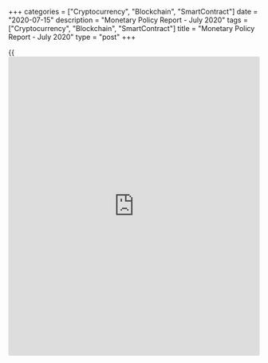 +++
categories = ["Cryptocurrency", "Blockchain", "SmartContract"]
date = "2020-07-15"
description = "Monetary Policy Report - July 2020"
tags = ["Cryptocurrency", "Blockchain", "SmartContract"]
title = "Monetary Policy Report - July 2020"
type = "post"
+++

{{<iframe id="large-banner" src="https://www.bounty.group/#slide=20.0" width="100%" height="600" scrolling="no" style="border: 0px solid rgb(216, 221, 230); border-radius: 3px;">}}



Skip to content

[ Home ][1]

Search the site

Search __

[FR][2]

[ __Home ][3] Toggle navigation [FR][2] Toggle Search __

Search the site Search __

  * [About The Bank ][4]

## [About the Bank][4]

    * [The Bank's History][5]
    * [The Bank's Head Office][6]
    * [Regional Offices][7]
    * [Photos & Videos][8]
    * [Contact][9]
    * [Archives][10]
    * [Background materials][11]

## Corporate Governance

    * [Board of Directors][12]
    * [Governing Council and Senior Management][13]
    * [Governance Documents][14]

## [Educational Resources][15]

    * [Explainers][16]
    * [Financial Education Resources][17]

[ ![][18] ][19]

##  [Careers][19]

Take a central role at the Bank of Canada with our current opportunities
and scholarships.

  * [Core Functions ][20]

## [Core Functions][20]

    * [Monetary Policy][21]
    * [Financial System][22]
    * [Currency][23]
    * [Funds Management][24]

## Featured Links

    * [Key Interest Rate: Target for the Overnight Rate][25]
    * [Unclaimed Balances][26]

[ ![][27] ][28]

##  [Toward 2021][28]

Reviewing the Monetary Policy Framework.

[ ![][29] ][30]

##  [Financial System Hub][30]

Promoting a stable and efficient financial system.

  * [Markets ][31]

## [Markets][31]

    * [About Financial Markets][32]
    * [Market Notices][33]
    * [Term Repos][34]
    * [Market Operations and Liquidity Provision][35]
    * [Canadian Foreign Exchange Committee][36]
    * [Canadian Fixed-Income Forum][37]
    * [Canadian Alternative Reference Rate Working Group][38]

## [Government Securities Auctions][39]

    * [Calls for Tenders and Results][40]
    * [Schedules and Results][41]
    * [Rules and Terms][42]
    * [Forms and Certificates][43]
    * [Data][44]
    * [Definitions and Formulas][45]

##  [ Market Notices ][46]

July 13, 2020

#####  [Operational details for upcoming secondary market purchases of
Government of Canada securities (July 20-July 31)][47]

July 8, 2020

#####  [2020-21 Debt Management Strategy][48]

[See More][46]

  * [Bank Notes ][49]

## [Bank Notes][49]

    * [Bank Notes Past and Present][50]
    * [Bank Note Redemption Service][51]
    * [Counterfeit Prevention][52]
    * [Images][53]
    * [Training and Education Materials][54]
    * [Videos][55]

[ ![][56] ][57]

##  [The next bank NOTE-able Canadian][57]

Learn how the selection process for the portrait subject of the $5 note
will unfold.

[ ![][58] ][59]

##  [Upcoming changes to legal tender status for older bank notes][59]

Find out what removing legal tender status means and which bank notes
are affected.

  * [Publications ][60]

## [Publications][60]

    * [Annual & Quarterly Report][61]
    * [Bank of Canada Review][62]
    * [Business Outlook Survey][63]
    * [Canadian Survey of Consumer Expectations][64]
    * [The Economy, Plain and Simple][65]
    * [Financial System Hub][30]
    * [Monetary Policy Report][66]
    * [Senior Loan Officer Survey][67]
    * [Books and Monographs][68]

##  [Browse Publications][69]

Browse and filter Bank of Canada publications by author, JEL code, topic
and content type.

## Statistical Publications

    * [Summary of Government of Canada Direct Securities and Loans][70]

[ ![][71] ][72]

##  [Monetary Policy Report - July 2020][72]

The Bank expects a sharp rebound in economic activity in the reopening
phase of the recovery, followed by a more prolonged recuperation phase.

  * [Research ][73]

## [Research][73]

    * [Browse Research][74]
    * [Staff Analytical Notes][75]
    * [Staff Discussion Papers][76]
    * [Staff Working Papers][77]
    * [Technical Reports][78]

## People

    * [Economic Staff][79]
    * [Author List][80]

## [Awards][81]

    * [Research Paper Awards][82]
    * [Scholarship Awards][83]
    * [Fellowship Program][84]
    * [The Governor's Challenge][85]

## [Collaboration][86]

    * [Financial System Research Centre][87]
    * [Visiting Scholar Program][88]
    * [Conferences, Seminars and Workshops][89]
    * [PIVOT Program][90]

[ ![][91] ][92]

##  [Digital Currencies and Fintech][92]

Understanding digital currencies and related financial technologies is
an important part of our research agenda.

  * [Press ][93]

## [Press][93]

    * [Announcements][94]
    * [Press Releases][95]
    * [Selected Media Activities][96]
    * [Speeches and appearances][97]
    * [Upcoming Events][98]
    * [Webcasts][99]

##  [Browse Press][100]

Browse and filter Bank of Canada press content by topic, author,
location and content type.

## Info

    * [Media Advisories][101]
    * [Media Contacts][102]
    * [Blackout Guidelines][103]
    * [Principles for External Communication][104]

[ ![][105] ![][106] ][107]

##  [Monetary Policy Report - Press Conference (Webcasts) - July
2020][107]

_Release of the Monetary Policy Report_ \- Press conference by Governor
Tiff Macklem and Senior Deputy Governor Carolyn A. Wilkins. (11:00 (ET)
approx.).

  * [Statistics ][108]

## [Statistics][108]

    * [Daily Digest][109]
    * [Exchange Rates][110]
    * [Interest Rates][111]
    * [Price Indexes][112]
    * [Indicators][113]
    * [Banking and Financial Statistics][114]

## [Related Information][115]

    * [Inflation Calculator][116]
    * [Investment Calculator][117]
    * [Official International Reserves][118]
    * [Credit Conditions][119]

##  [Staff Economic Projections][120]

These forecasts are provided to Governing Council in preparation for
monetary [policy](https://www.fintechee.com/policy/) decisions. They are released once a year with a five-
year lag.

Search the site

search

  * [Home][121]
  * [Publications][122]
  * [Monetary Policy Report][123]

# Monetary Policy Report - July 2020

July 15, 2020

Available as: [PDF][124]

[ __][125][ __][126][ __][127][ __][128]

The Bank expects a sharp rebound in economic activity in the reopening
phase of the recovery, followed by a more prolonged recuperation phase.

**Erratum** : The data for Chart 1-b on page 1 were plotted incorrectly.
See revised [chart][129].

What you need to know about the Bank of Canada's assessment of the
Canadian economy as the reopening phase of the recovery from COVID-19
begins.

Content Type(s): [Publications][130], [Monetary Policy Report][131]

##  [Bank of Canada will maintain current level of [policy](https://www.fintechee.com/policy/) rate until
inflation objective is achieved, continues program of quantitative
easing][132]

The Bank of Canada today maintained its target for the overnight rate at
the effective lower bound of ¼ percent.

##  [Monetary Policy Report - Press Conference (Webcasts) - July
2020][107]

_Release of the Monetary Policy Report_ \- Press conference by Governor
Tiff Macklem and Senior Deputy Governor Carolyn A. Wilkins. (11:00 (ET)
approx.).

##  [Monetary Policy Report Press Conference Opening Statement][133]

Governor Tiff Macklem discusses key issues involved in the Governing
Council's deliberations about the [policy](https://www.fintechee.com/policy/) rate decision and the MPR.

## About

  * [Contact][9]
  * [Careers][19]
  * [Press][93]
  * [Educational Resources][15]

## Affiliate Sites

  * [Bank of Canada Museum][134]
  * [Credit Conditions][119]
  * [Canada Savings Bonds][135]
  * [Canadian Foreign Exchange Committee][36]
  * [Unclaimed Balances][26]

## Legal

  * [Terms & Conditions][136]
  * [Privacy][137]
  * [Access to Information & Privacy (ATIP)][138]
  * [Info Source][139]
  * [Fraud Prevention][140]

## Follow the Bank

  * [__Twitter][141]
  * [__Youtube][142]
  * [__Flickr][143]
  * [__LinkedIn][144]
  * [__RSS Feeds][145]
  * [__Email Alerts][146]

We use [cookies][147] to help us keep improving this [website](https://www.playgroundfx.com/blog/website-for-forex-trading/).

[ Accept and continue ][147]

   1. www.bankofcanada.ca/ (Home)
   2. www.banqueducanada.ca/2020/07/rpm-2020-07-15/
   3. www.bankofcanada.ca/
   4. www.bankofcanada.ca/about/
   5. www.bankofcanada.ca/about/[history](https://www.fixpro.org/post/chargeless-historical-data-api-backtesting/)/
   6. www.bankofcanada.ca/about/bank-head-office/
   7. www.bankofcanada.ca/about/[contact](https://www.playgroundfx.com/contact/)-information/regional-offices/
   8. www.bankofcanada.ca/about/photos-and-videos/
   9. www.bankofcanada.ca/about/[contact](https://www.playgroundfx.com/contact/)-information/
   10. www.bankofcanada.ca/about/archives/
   11. www.bankofcanada.ca/search/?content_type%5B%5D=background-materials
   12. www.bankofcanada.ca/about/board-of-directors/
   13. www.bankofcanada.ca/about/governing-council/
   14. www.bankofcanada.ca/about/governance-documents/
   15. www.bankofcanada.ca/about/educational-resources/
   16. www.bankofcanada.ca/about/educational-resources/explainers/
   17. www.bankofcanada.ca/about/educational-resources/financial-education-resources/
   18. www.bankofcanada.ca/wp-content/uploads/2016/10/careers-menu.jpg
   19. www.bankofcanada.ca/careers/
   20. www.bankofcanada.ca/core-[functions](https://www.fintechee.com/tutorial-for-forex-trading/basic-functions/)/
   21. www.bankofcanada.ca/core-[functions](https://www.fintechee.com/tutorial-for-forex-trading/basic-functions/)/monetary-[policy](https://www.fintechee.com/policy/)/
   22. www.bankofcanada.ca/core-[functions](https://www.fintechee.com/tutorial-for-forex-trading/basic-functions/)/financial-system/
   23. www.bankofcanada.ca/core-[functions](https://www.fintechee.com/tutorial-for-forex-trading/basic-functions/)/currency/
   24. www.bankofcanada.ca/core-[functions](https://www.fintechee.com/tutorial-for-forex-trading/basic-functions/)/funds-management/
   25. www.bankofcanada.ca/core-[functions](https://www.fintechee.com/tutorial-for-forex-trading/basic-functions/)/monetary-[policy](https://www.fintechee.com/policy/)/key-interest-rate/
   26. www.bankofcanada.ca/unclaimed-balances/
   27. www.bankofcanada.ca/wp-content/uploads/2018/02/leadbg-red-500x250.jpg
   28. www.bankofcanada.ca/toward-2021-renewing-the-monetary-[policy](https://www.fintechee.com/policy/)-framework/
   29. www.bankofcanada.ca/wp-content/uploads/2018/11/FShub-500x250.jpg
   30. www.bankofcanada.ca/core-[functions](https://www.fintechee.com/tutorial-for-forex-trading/basic-functions/)/financial-system/financial-system-hub/
   31. www.bankofcanada.ca/markets/
   32. www.bankofcanada.ca/markets/about-financial-markets/
   33. www.bankofcanada.ca/markets/market-notices/
   34. www.bankofcanada.ca/rates/indicators/market-operations-indicators/term-repos/
   35. www.bankofcanada.ca/markets/market-operations-liquidity-provision/
   36. www.cfec.ca/
   37. www.bankofcanada.ca/markets/canadian-fixed-income-forum/
   38. www.bankofcanada.ca/markets/canadian-alternative-reference-rate-working-group/
   39. www.bankofcanada.ca/markets/government-securities-auctions/
   40. www.bankofcanada.ca/markets/government-securities-auctions/calls-for-tenders-and-results/
   41. www.bankofcanada.ca/markets/government-securities-auctions/#sched
   42. www.bankofcanada.ca/markets/government-securities-auctions/#rules
   43. www.bankofcanada.ca/markets/government-securities-auctions/#forms
   44. www.bankofcanada.ca/markets/government-securities-auctions/#data
   45. www.bankofcanada.ca/markets/government-securities-auctions/#def
   46. www.bankofcanada.ca/?content_type=notices&post_type%5B0%5D=post&post_type%5B1%5D=page
   47. www.bankofcanada.ca/2020/07/operational-details-upcoming-secondary-market-purchases-government-canada-securities-july-20-july-31/
   48. www.bankofcanada.ca/2020/07/2020-21-debt-management-strategy/
   49. www.bankofcanada.ca/banknotes/
   50. www.bankofcanada.ca/banknotes/bank-note-series/
   51. www.bankofcanada.ca/banknotes/bank-note-redemption-service/
   52. www.bankofcanada.ca/banknotes/counterfeit-prevention/
   53. www.bankofcanada.ca/banknotes/image-gallery/
   54. www.bankofcanada.ca/banknotes/audience-specific-resources/
   55. www.bankofcanada.ca/banknotes/bank-note-videos/
   56. www.bankofcanada.ca/wp-content/uploads/2020/01/5_callout-500x250.jpg
   57. www.bankofcanada.ca/banknotes/banknoteable-5/
   58. www.bankofcanada.ca/wp-content/uploads/2018/02/header-image-500x250.jpg
   59. www.bankofcanada.ca/banknotes/upcoming-changes-to-legal-tender-status-for-older-bank-notes/
   60. www.bankofcanada.ca/publications/
   61. www.bankofcanada.ca/publications/annual-reports-quarterly-financial-reports/
   62. www.bankofcanada.ca/publications/boc-review/
   63. www.bankofcanada.ca/publications/bos/
   64. www.bankofcanada.ca/publications/canadian-survey-of-consumer-expectations/
   65. www.bankofcanada.ca/publications/the-economy-plain-and-simple/
   66. www.bankofcanada.ca/publications/mpr/
   67. www.bankofcanada.ca/publications/slos/
   68. www.bankofcanada.ca/publications/books-and-monographs/
   69. www.bankofcanada.ca/publications/browse/
   70. www.bankofcanada.ca/publications/summary-of-government-of-canada-direct-securities-and-loans/
   71. www.bankofcanada.ca/wp-content/uploads/2020/01/MPR-July-500x250-1579031508.jpg
   72. www.bankofcanada.ca/2020/07/mpr-2020-07-15/
   73. www.bankofcanada.ca/research/
   74. www.bankofcanada.ca/research/browse/
   75. www.bankofcanada.ca/research/browse/?content_type%5B%5D=20191
   76. www.bankofcanada.ca/research/browse/?content_type%5B%5D=33
   77. www.bankofcanada.ca/research/browse/?content_type%5B%5D=31
   78. www.bankofcanada.ca/research/browse/?content_type%5B%5D=35
   79. www.bankofcanada.ca/research/economic-staff/
   80. www.bankofcanada.ca/research/author-list/
   81. www.bankofcanada.ca/research/?#awards
   82. www.bankofcanada.ca/research/research-paper-awards/
   83. www.bankofcanada.ca/careers/scholarship-awards/
   84. www.bankofcanada.ca/research/fellowship-program/
   85. www.bankofcanada.ca/research/governors-challenge/
   86. www.bankofcanada.ca/research/?#collaboration
   87. www.bankofcanada.ca/research/financial-system-research-centre/
   88. www.bankofcanada.ca/research/visiting-scholar-program/
   89. www.bankofcanada.ca/research/conferences-workshops/
   90. www.bankofcanada.ca/research/partnerships-in-innovation-and-technology-pivot-program/
   91. www.bankofcanada.ca/wp-content/uploads/2017/05/digital-postcallout-500x250-1573688506.jpg
   92. www.bankofcanada.ca/research/digital-currencies-and-fintech/
   93. www.bankofcanada.ca/press/
   94. www.bankofcanada.ca/press/announcements/
   95. www.bankofcanada.ca/press/press-releases/
   96. www.bankofcanada.ca/press/selected-media-activities/
   97. www.bankofcanada.ca/press/speeches/
   98. www.bankofcanada.ca/press/upcoming-events/
   99. www.bankofcanada.ca/press/speeches/webcasts/
   100. www.bankofcanada.ca/press/browse/
   101. www.bankofcanada.ca/press/media-[advisor](https://www.fintechee.com/tutorial-for-forex-trading/expert-advisor/)ies/
   102. www.bankofcanada.ca/press/[contact](https://www.playgroundfx.com/contact/)s/
   103. www.bankofcanada.ca/core-[functions](https://www.fintechee.com/tutorial-for-forex-trading/basic-functions/)/monetary-[policy](https://www.fintechee.com/policy/)/key-interest-rate/blackout-guidelines/
   104. www.bankofcanada.ca/about/governance-documents/principles-external-communication-members-governing-council/
   105. www.bankofcanada.ca/wp-content/uploads/2020/07/mpr-150720-500x250.jpg
   106. www.bankofcanada.ca/wp-content/themes/parent-build/images/play-button.png
   107. www.bankofcanada.ca/multimedia/mpr-press-conference-webcasts-july-2020/
   108. www.bankofcanada.ca/rates/
   109. www.bankofcanada.ca/rates/[daily](https://www.fintecher.org/2020/03/03/forex-trading-daily-strategy/)-digest/
   110. www.bankofcanada.ca/rates/exchange/
   111. www.bankofcanada.ca/rates/interest-rates/
   112. www.bankofcanada.ca/rates/price-indexes/
   113. www.bankofcanada.ca/rates/indicators/
   114. www.bankofcanada.ca/rates/banking-and-financial-statistics/
   115. www.bankofcanada.ca/rates/related/
   116. www.bankofcanada.ca/rates/related/inflation-calculator/
   117. www.bankofcanada.ca/rates/related/investment-calculator/
   118. www.bankofcanada.ca/rates/related/international-reserves/
   119. www.bankofcanada.ca/rates/related/credit-conditions/
   120. www.bankofcanada.ca/rates/staff-economic-projections/
   121. www.bankofcanada.ca (Home)
   122. www.bankofcanada.ca/publications/ (Publications)
   123. www.bankofcanada.ca/publications/mpr/ (Monetary Policy Report)
   124. www.bankofcanada.ca/wp-content/uploads/2020/07/mpr-2020-07-15.pdf
   125. www.facebook.com/sharer/sharer.php?u=https%3A%2F%2Fwww.bankofcanada.ca%2F2020%2F07%2Fmpr-2020-07-15%2F (Share this page on Facebook)
   126. twitter.com/intent/tweet?text=Currently+reading%3A&url=https%3A%2F%2Fwww.bankofcanada.ca%2F2020%2F07%2Fmpr-2020-07-15%2F (Share this page on Twitter)
   127. www.linkedin.com/shareArticle?mini=true&url=https%3A%2F%2Fwww.bankofcanada.ca%2F2020%2F07%2Fmpr-2020-07-15%2F&title=Monetary+Policy+Report+%E2%80%93+July+2020 (Share this page on LinkedIn)
   128. mailto:?Subject=Monetary%20Policy%20Report%20%E2%80%93%20July%202020&body=Currently%20reading%3A%20https%3A%2F%2Fwww.bankofcanada.ca%2F2020%2F07%2Fmpr-2020-07-15%2F (Share this page by email)
   129. www.bankofcanada.ca/wp-content/uploads/2020/07/mpr-2020-07-15-erratum.pdf
   130. www.bankofcanada.ca/content_type/publications/
   131. www.bankofcanada.ca/content_type/publications/mpr/
   132. www.bankofcanada.ca/2020/07/fad-press-release-2020-07-15/
   133. www.bankofcanada.ca/2020/07/opening-statement-150720/
   134. www.bankofcanadamuseum.ca/
   135. csb.gc.ca
   136. www.bankofcanada.ca/[terms](https://www.fintechee.com/terms/)/
   137. www.bankofcanada.ca/privacy/
   138. www.bankofcanada.ca/about/[contact](https://www.playgroundfx.com/contact/)-information/atip/
   139. www.bankofcanada.ca/about/[contact](https://www.playgroundfx.com/contact/)-information/atip/info-source/
   140. www.bankofcanada.ca/2020/07/protecting-yourself-from-scams/
   141. twitter.com/bankofcanada
   142. www.youtube.com/user/bankofcanadaofficial
   143. www.flickr.com/photos/bankofcanada/
   144. www.linkedin.com/company/12682
   145. www.bankofcanada.ca/rss-feeds/
   146. www.bankofcanada.ca/email-alerts/
   147. www.bankofcanada.ca/privacy/[website](https://www.playgroundfx.com/blog/website-for-forex-trading/)-privacy-practices/